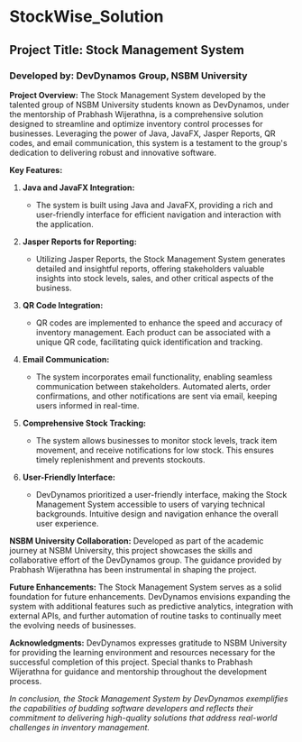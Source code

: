 

# StockWise_Solution
## Project Title: Stock Management System

### Developed by: DevDynamos Group, NSBM University

**Project Overview:**
The Stock Management System developed by the talented group of NSBM University students known as DevDynamos, under the mentorship of Prabhash Wijerathna, is a comprehensive solution designed to streamline and optimize inventory control processes for businesses. Leveraging the power of Java, JavaFX, Jasper Reports, QR codes, and email communication, this system is a testament to the group's dedication to delivering robust and innovative software.

**Key Features:**

1. **Java and JavaFX Integration:**
   - The system is built using Java and JavaFX, providing a rich and user-friendly interface for efficient navigation and interaction with the application.

2. **Jasper Reports for Reporting:**
   - Utilizing Jasper Reports, the Stock Management System generates detailed and insightful reports, offering stakeholders valuable insights into stock levels, sales, and other critical aspects of the business.

3. **QR Code Integration:**
   - QR codes are implemented to enhance the speed and accuracy of inventory management. Each product can be associated with a unique QR code, facilitating quick identification and tracking.

4. **Email Communication:**
   - The system incorporates email functionality, enabling seamless communication between stakeholders. Automated alerts, order confirmations, and other notifications are sent via email, keeping users informed in real-time.

5. **Comprehensive Stock Tracking:**
   - The system allows businesses to monitor stock levels, track item movement, and receive notifications for low stock. This ensures timely replenishment and prevents stockouts.

6. **User-Friendly Interface:**
   - DevDynamos prioritized a user-friendly interface, making the Stock Management System accessible to users of varying technical backgrounds. Intuitive design and navigation enhance the overall user experience.

**NSBM University Collaboration:**
Developed as part of the academic journey at NSBM University, this project showcases the skills and collaborative effort of the DevDynamos group. The guidance provided by Prabhash Wijerathna has been instrumental in shaping the project.

**Future Enhancements:**
The Stock Management System serves as a solid foundation for future enhancements. DevDynamos envisions expanding the system with additional features such as predictive analytics, integration with external APIs, and further automation of routine tasks to continually meet the evolving needs of businesses.

**Acknowledgments:**
DevDynamos expresses gratitude to NSBM University for providing the learning environment and resources necessary for the successful completion of this project. Special thanks to Prabhash Wijerathna for guidance and mentorship throughout the development process.

*In conclusion, the Stock Management System by DevDynamos exemplifies the capabilities of budding software developers and reflects their commitment to delivering high-quality solutions that address real-world challenges in inventory management.*
